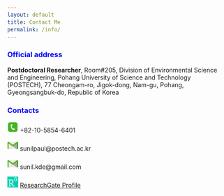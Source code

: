 ```yaml
---
layout: default
title: Contact Me
permalink: /info/
---
```


<style>
    tab1 { padding-left: 4em; }
</style>

<h3 style="color: blue; text-align: left;">Official address</h3>

<p><strong>Postdoctoral Researcher</strong>, Room#205, Division of Environmental Science and Engineering, Pohang University of Science and Technology (POSTECH), 77 Cheongam-ro, Jigok-dong, Nam-gu, Pohang, Gyeongsangbuk-do, Republic of Korea</p>

<h3 style="color: blue; text-align: left;">Contacts</h3>

<p><img src="https://github.com/sunilpaulmathew/sunilpaulmathew.github.io/blob/master/asset/pic018.png?raw=true" alt="" width="25" height="25" /> +82-10-5854-6401</p>

<p><img src="https://github.com/sunilpaulmathew/sunilpaulmathew.github.io/blob/master/asset/pic017.png?raw=true" alt="" width="25" height="25" /> sunilpaul@postech.ac.kr</p>

<p><img src="https://github.com/sunilpaulmathew/sunilpaulmathew.github.io/blob/master/asset/pic017.png?raw=true" alt="" width="25" height="25" /> sunil.kde@gmail.com</p>

<p><a href="https://www.researchgate.net/profile/Sunil_M2" target="_blank"><img src="https://github.com/sunilpaulmathew/sunilpaulmathew.github.io/blob/master/asset/pic020.png?raw=true" alt="" width="25" height="25" /></a> <a href="https://www.researchgate.net/profile/Sunil_M2">ResearchGate Profile</a></p>
